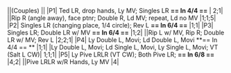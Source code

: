 ||(Couples) ||
|P1| Ted LR, drop hands, Ly MV; Singles LR **== In 4/4 ==** | 2;1|
||Rip R (angle away), face ptnr; Double R, Ld MV; repeat, Ld no MV |1;1;5|
|P2| Singles LR (changing place, 1/4 circle); Rev L **== In 6/4 ==** |1;1|
|P3| Singles LR; Double LR w/ MV **== In 6/4 ==** |1;2|
||Rip L w/ MV, Rip R; Double LR w/ MV; Rev L |2;2;1|
|P4| Ly Double L, Movi; Ld Double L, Movi **== In 4/4 == ** |1;1|
|Ly Double L, Movi; Ld Single L, Movi, Ly Single L, Movi; VT (Salt L CW)| 1;1;1|
|P5| Ly Pive LRLR (VT CW); Both Pive LR; **== In 6/8 ==** |4;2|
||Pive LRLR w/R Hands, Ly MV |4|
